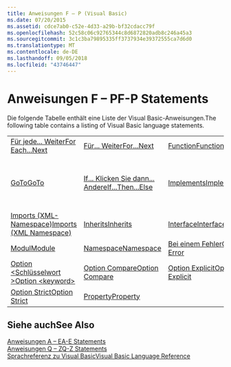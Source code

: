 ```yaml
---
title: Anweisungen F – P (Visual Basic)
ms.date: 07/20/2015
ms.assetid: cdce7ab0-c52e-4d33-a29b-bf32cdacc79f
ms.openlocfilehash: 52c58c06c92765344c8d6872820adb8c246a45a3
ms.sourcegitcommit: 3c1c3ba79895335ff3737934e39372555ca7d6d0
ms.translationtype: MT
ms.contentlocale: de-DE
ms.lasthandoff: 09/05/2018
ms.locfileid: "43746447"
---
```

# <a name="f-p-statements"></a><span data-ttu-id="9b69d-102">Anweisungen F – P</span><span class="sxs-lookup"><span data-stu-id="9b69d-102">F-P Statements</span></span>
<span data-ttu-id="9b69d-103">Die folgende Tabelle enthält eine Liste der Visual Basic-Anweisungen.</span><span class="sxs-lookup"><span data-stu-id="9b69d-103">The following table contains a listing of Visual Basic language statements.</span></span>  
  
|||||  
|---|---|---|---|  
|[<span data-ttu-id="9b69d-104">Für jede... Weiter</span><span class="sxs-lookup"><span data-stu-id="9b69d-104">For Each...Next</span></span>](../../../visual-basic/language-reference/statements/for-each-next-statement.md)|[<span data-ttu-id="9b69d-105">Für... Weiter</span><span class="sxs-lookup"><span data-stu-id="9b69d-105">For...Next</span></span>](../../../visual-basic/language-reference/statements/for-next-statement.md)|[<span data-ttu-id="9b69d-106">Function</span><span class="sxs-lookup"><span data-stu-id="9b69d-106">Function</span></span>](../../../visual-basic/language-reference/statements/function-statement.md)|[<span data-ttu-id="9b69d-107">Get</span><span class="sxs-lookup"><span data-stu-id="9b69d-107">Get</span></span>](../../../visual-basic/language-reference/statements/get-statement.md)|  
|[<span data-ttu-id="9b69d-108">GoTo</span><span class="sxs-lookup"><span data-stu-id="9b69d-108">GoTo</span></span>](../../../visual-basic/language-reference/statements/goto-statement.md)|[<span data-ttu-id="9b69d-109">If... Klicken Sie dann... Andere</span><span class="sxs-lookup"><span data-stu-id="9b69d-109">If...Then...Else</span></span>](../../../visual-basic/language-reference/statements/if-then-else-statement.md)|[<span data-ttu-id="9b69d-110">Implements</span><span class="sxs-lookup"><span data-stu-id="9b69d-110">Implements</span></span>](../../../visual-basic/language-reference/statements/implements-statement.md)|[<span data-ttu-id="9b69d-111">Imports (.NET-Namespace und Typ)</span><span class="sxs-lookup"><span data-stu-id="9b69d-111">Imports (.NET Namespace and Type)</span></span>](../../../visual-basic/language-reference/statements/imports-statement-net-namespace-and-type.md)|  
|[<span data-ttu-id="9b69d-112">Imports (XML-Namespace)</span><span class="sxs-lookup"><span data-stu-id="9b69d-112">Imports (XML Namespace)</span></span>](../../../visual-basic/language-reference/statements/imports-statement-xml-namespace.md)|[<span data-ttu-id="9b69d-113">Inherits</span><span class="sxs-lookup"><span data-stu-id="9b69d-113">Inherits</span></span>](../../../visual-basic/language-reference/statements/inherits-statement.md)|[<span data-ttu-id="9b69d-114">Interface</span><span class="sxs-lookup"><span data-stu-id="9b69d-114">Interface</span></span>](../../../visual-basic/language-reference/statements/interface-statement.md)|[<span data-ttu-id="9b69d-115">Mid</span><span class="sxs-lookup"><span data-stu-id="9b69d-115">Mid</span></span>](../../../visual-basic/language-reference/statements/mid-statement.md)|  
|[<span data-ttu-id="9b69d-116">Modul</span><span class="sxs-lookup"><span data-stu-id="9b69d-116">Module</span></span>](../../../visual-basic/language-reference/statements/module-statement.md)|[<span data-ttu-id="9b69d-117">Namespace</span><span class="sxs-lookup"><span data-stu-id="9b69d-117">Namespace</span></span>](../../../visual-basic/language-reference/statements/namespace-statement.md)|[<span data-ttu-id="9b69d-118">Bei einem Fehler</span><span class="sxs-lookup"><span data-stu-id="9b69d-118">On Error</span></span>](../../../visual-basic/language-reference/statements/on-error-statement.md)|[<span data-ttu-id="9b69d-119">Operator</span><span class="sxs-lookup"><span data-stu-id="9b69d-119">Operator</span></span>](../../../visual-basic/language-reference/statements/operator-statement.md)|  
|[<span data-ttu-id="9b69d-120">Option \<Schlüsselwort ></span><span class="sxs-lookup"><span data-stu-id="9b69d-120">Option \<keyword></span></span>](../../../visual-basic/language-reference/statements/option-keyword-statement.md)|[<span data-ttu-id="9b69d-121">Option Compare</span><span class="sxs-lookup"><span data-stu-id="9b69d-121">Option Compare</span></span>](../../../visual-basic/language-reference/statements/option-compare-statement.md)|[<span data-ttu-id="9b69d-122">Option Explicit</span><span class="sxs-lookup"><span data-stu-id="9b69d-122">Option Explicit</span></span>](../../../visual-basic/language-reference/statements/option-explicit-statement.md)|[<span data-ttu-id="9b69d-123">Option Infer</span><span class="sxs-lookup"><span data-stu-id="9b69d-123">Option Infer</span></span>](../../../visual-basic/language-reference/statements/option-infer-statement.md)|  
|[<span data-ttu-id="9b69d-124">Option Strict</span><span class="sxs-lookup"><span data-stu-id="9b69d-124">Option Strict</span></span>](../../../visual-basic/language-reference/statements/option-strict-statement.md)|[<span data-ttu-id="9b69d-125">Property</span><span class="sxs-lookup"><span data-stu-id="9b69d-125">Property</span></span>](../../../visual-basic/language-reference/statements/property-statement.md)|||  
  
## <a name="see-also"></a><span data-ttu-id="9b69d-126">Siehe auch</span><span class="sxs-lookup"><span data-stu-id="9b69d-126">See Also</span></span>  
 [<span data-ttu-id="9b69d-127">Anweisungen A – E</span><span class="sxs-lookup"><span data-stu-id="9b69d-127">A-E Statements</span></span>](../../../visual-basic/language-reference/statements/a-e-statements.md)  
 [<span data-ttu-id="9b69d-128">Anweisungen Q – Z</span><span class="sxs-lookup"><span data-stu-id="9b69d-128">Q-Z Statements</span></span>](../../../visual-basic/language-reference/statements/q-z-statements.md)  
 [<span data-ttu-id="9b69d-129">Sprachreferenz zu Visual Basic</span><span class="sxs-lookup"><span data-stu-id="9b69d-129">Visual Basic Language Reference</span></span>](../../../visual-basic/language-reference/index.md)
